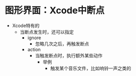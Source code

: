 # 图形界面：Xcode中断点

* Xcode特有的
  * 当断点发生时，还可以指定
    * ignore
      * 忽略几次之后，再触发断点
    * action
      * 当触发断点时，执行额外某些动作
        * 举例
          * 触发某个音乐文件，比如响铃一声之类的
